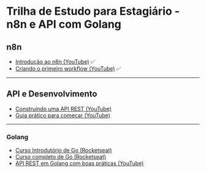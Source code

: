 # Trilha de Estudo para Estagiário - n8n e API com Golang

## n8n

- [Introdução ao n8n (YouTube)](https://www.youtube.com/watch?v=AURnISajubk) ✅
- [Criando o primeiro workflow (YouTube)](https://youtu.be/4cQWJViybAQ) ✅

---

##  API e Desenvolvimento
 - [Construindo uma API REST (YouTube)](https://youtu.be/ghTrp1x_1As?si=eyB-yO0o61Jjrv2A)
 - [Guia prático para começar (YouTube)](https://youtu.be/x_H2GgqjCZI?si=foDfq0tQj7RfNg8q)

---

### Golang


- [Curso Introdutório de Go (Rocketseat)](https://app.rocketseat.com.br/journey/go-curso-introdutorio/overview)
- [Curso completo de Go (Rocketseat)](https://app.rocketseat.com.br/journey/go/contents)
- [API REST em Golang com boas práticas (YouTube)](https://youtu.be/K3UL2i_mffg)


